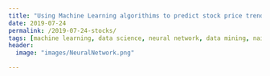 ```yaml
---
title: "Using Machine Learning algorithims to predict stock price trends"
date: 2019-07-24
permalink: /2019-07-24-stocks/
tags: [machine learning, data science, neural network, data mining, naive bayes]
header:
  image: "images/NeuralNetwork.png"

---
```


